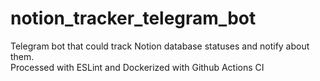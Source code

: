 # notion_tracker_telegram_bot
Telegram bot that could track Notion database statuses and notify about them.<br> Processed with ESLint and Dockerized with Github Actions CI
